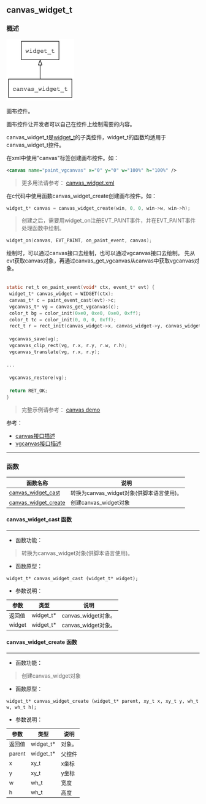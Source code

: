 ## canvas\_widget\_t
### 概述
![image](images/canvas_widget_t_0.png)

 画布控件。

 画布控件让开发者可以自己在控件上绘制需要的内容。

 canvas\_widget\_t是[widget\_t](widget_t.md)的子类控件，widget\_t的函数均适用于canvas\_widget\_t控件。

 在xml中使用"canvas"标签创建画布控件。如：

 ```xml
 <canvas name="paint_vgcanvas" x="0" y="0" w="100%" h="100%" />
 ```

 > 更多用法请参考：
 [canvas_widget.xml](https://github.com/zlgopen/awtk/blob/master/demos/assets/raw/ui/vgcanvas.xml)

 在c代码中使用函数canvas\_widget\_create创建画布控件。如：

 ```c
 widget_t* canvas = canvas_widget_create(win, 0, 0, win->w, win->h);
 ```

 > 创建之后，需要用widget\_on注册EVT\_PAINT事件，并在EVT\_PAINT事件处理函数中绘制。

 ```c
 widget_on(canvas, EVT_PAINT, on_paint_event, canvas);
 ```

 绘制时，可以通过canvas接口去绘制，也可以通过vgcanvas接口去绘制。
 先从evt获取canvas对象，再通过canvas\_get\_vgcanvas从canvas中获取vgcanvas对象。

 ```c

 static ret_t on_paint_event(void* ctx, event_t* evt) {
  widget_t* canvas_widget = WIDGET(ctx);
  canvas_t* c = paint_event_cast(evt)->c;
  vgcanvas_t* vg = canvas_get_vgcanvas(c);
  color_t bg = color_init(0xe0, 0xe0, 0xe0, 0xff);
  color_t tc = color_init(0, 0, 0, 0xff);
  rect_t r = rect_init(canvas_widget->x, canvas_widget->y, canvas_widget->w, canvas_widget->h);

  vgcanvas_save(vg);
  vgcanvas_clip_rect(vg, r.x, r.y, r.w, r.h);
  vgcanvas_translate(vg, r.x, r.y);

 ...

  vgcanvas_restore(vg);

  return RET_OK;
 }
 ```

 > 完整示例请参考：
 [canvas demo](https://github.com/zlgopen/awtk-c-demos/blob/master/demos/canvas.c)

 参考：

 * [canvas接口描述](canvas_t.md)
 * [vgcanvas接口描述](vgcanvas_t.md)


----------------------------------
### 函数
<p id="canvas_widget_t_methods">

| 函数名称 | 说明 | 
| -------- | ------------ | 
| <a href="#canvas_widget_t_canvas_widget_cast">canvas\_widget\_cast</a> | 转换为canvas_widget对象(供脚本语言使用)。 |
| <a href="#canvas_widget_t_canvas_widget_create">canvas\_widget\_create</a> | 创建canvas_widget对象 |
#### canvas\_widget\_cast 函数
-----------------------

* 函数功能：

> <p id="canvas_widget_t_canvas_widget_cast"> 转换为canvas_widget对象(供脚本语言使用)。



* 函数原型：

```
widget_t* canvas_widget_cast (widget_t* widget);
```

* 参数说明：

| 参数 | 类型 | 说明 |
| -------- | ----- | --------- |
| 返回值 | widget\_t* | canvas\_widget对象。 |
| widget | widget\_t* | canvas\_widget对象。 |
#### canvas\_widget\_create 函数
-----------------------

* 函数功能：

> <p id="canvas_widget_t_canvas_widget_create"> 创建canvas_widget对象



* 函数原型：

```
widget_t* canvas_widget_create (widget_t* parent, xy_t x, xy_t y, wh_t w, wh_t h);
```

* 参数说明：

| 参数 | 类型 | 说明 |
| -------- | ----- | --------- |
| 返回值 | widget\_t* | 对象。 |
| parent | widget\_t* | 父控件 |
| x | xy\_t | x坐标 |
| y | xy\_t | y坐标 |
| w | wh\_t | 宽度 |
| h | wh\_t | 高度 |
